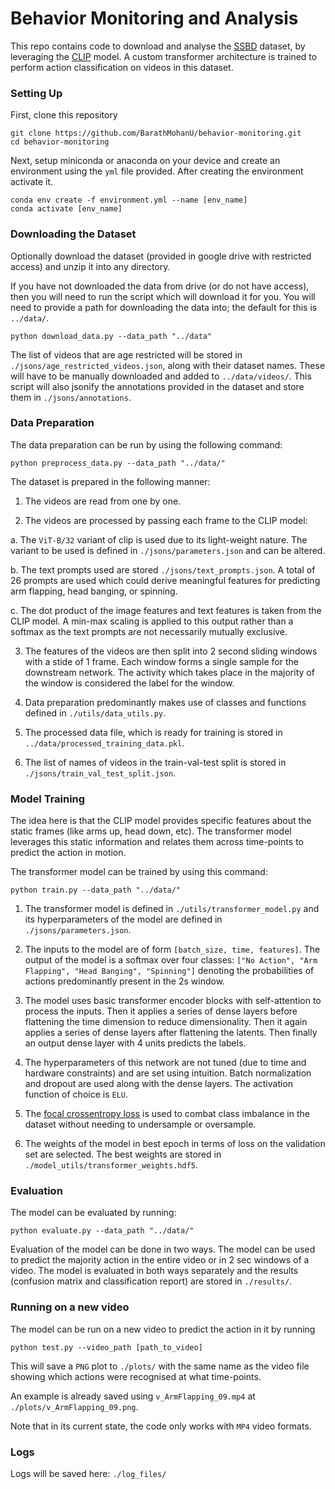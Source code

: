 
# Behavior Monitoring and Analysis

This repo contains code to download and analyse the [SSBD](https://rolandgoecke.net/research/datasets/ssbd/#:~:text=Dataset%20Files%3A%C2%A0ssbd%2Drelease%20(ZIP%2C%201.7MB)) dataset, by leveraging the [CLIP](https://github.com/openai/CLIP) model. A custom transformer architecture is trained to perform action classification on videos in this dataset. 

### Setting Up
First, clone this repository

```
git clone https://github.com/BarathMohanU/behavior-monitoring.git
cd behavior-monitoring
```
Next, setup miniconda or anaconda on your device and create an environment using the `yml` file provided. After creating the environment activate it.

```
conda env create -f environment.yml --name [env_name]
conda activate [env_name]
```

### Downloading the Dataset

Optionally download the dataset (provided in google drive with restricted access) and unzip it into any directory.

If you have not downloaded the data from drive (or do not have access), then you will need to run the script which will download it for you. You will need to provide a path for downloading the data into; the default for this is `../data/`.

```
python download_data.py --data_path "../data"
```

The list of videos that are age restricted will be stored in `./jsons/age_restricted_videos.json`, along with their dataset names. These will have to be manually downloaded and added to `../data/videos/`. This script will also jsonify the annotations provided in the dataset and store them in `./jsons/annotations`.

### Data Preparation

The data preparation can be run by using the following command:
```
python preprocess_data.py --data_path "../data/"
```
The dataset is prepared in the following manner:

1. The videos are read from one by one.


2. The videos are processed by passing each frame to the CLIP model:

a. The `ViT-B/32` variant of clip is used due to its light-weight nature. The variant to be used is defined in `./jsons/parameters.json` and can be altered.

b. The text prompts used are stored `./jsons/text_prompts.json`. A total of 26 prompts are used which could derive meaningful features for predicting arm flapping, head banging, or spinning.

c. The dot product of the image features and text features is taken from the CLIP model. A min-max scaling is applied to this output rather than a softmax as the text prompts are not necessarily mutually exclusive.

3. The features of the videos are then split into 2 second sliding windows with a stide of 1 frame. Each window forms a single sample for the downstream network. The activity which takes place in the majority of the window is considered the label for the window.

4. Data preparation predominantly makes use of classes and functions defined in `./utils/data_utils.py`.

5. The processed data file, which is ready for training is stored in `../data/processed_training_data.pkl`.

6. The list of names of videos in the train-val-test split is stored in `./jsons/train_val_test_split.json`.

### Model Training

The idea here is that the CLIP model provides specific features about the static frames (like arms up, head down, etc). The transformer model leverages this static information and relates them across time-points to predict the action in motion.

The transformer model can be trained by using this command:

```
python train.py --data_path "../data/"
```


1. The transformer model is defined in `./utils/transformer_model.py` and its hyperparameters of the model are defined in `./jsons/parameters.json`.

2. The inputs to the model are of form `[batch_size, time, features]`. The output of the model is a softmax over four classes: `["No Action", "Arm Flapping", "Head Banging", "Spinning"]` denoting the probabilities of actions predominantly present in the 2s window.

3. The model uses basic transformer encoder blocks with self-attention to process the inputs. Then it applies a series of dense layers before flattening the time dimension to reduce dimensionality. Then it again applies a series of dense layers after flattening the latents. Then finally an output dense layer with 4 units predicts the labels.

4. The hyperparameters of this network are not tuned (due to time and hardware constraints) and are set using intuition. Batch normalization and dropout are used along with the dense layers. The activation function of choice is `ELU`.

5. The [focal crossentropy loss](https://arxiv.org/pdf/1708.02002.pdf) is used to combat class imbalance in the dataset without needing to undersample or oversample.

6. The weights of the model in best epoch in terms of loss on the validation set are selected. The best weights are stored in `./model_utils/transformer_weights.hdf5`.

### Evaluation

The model can be evaluated by running:

```
python evaluate.py --data_path "../data/"
```

Evaluation of the model can be done in two ways. The model can be used to predict the majority action in the entire video or in 2 sec windows of a video. The model is evaluated in both ways separately and the results (confusion matrix and classification report) are stored in `./results/`.

### Running on a new video

The model can be run on a new video to predict the action in it by running

```
python test.py --video_path [path_to_video]
```

This will save a `PNG` plot to `./plots/` with the same name as the video file showing which actions were recognised at what time-points.

An example is already saved using `v_ArmFlapping_09.mp4` at `./plots/v_ArmFlapping_09.png`.

Note that in its current state, the code only works with `MP4` video formats.

### Logs

Logs will be saved here: `./log_files/`
